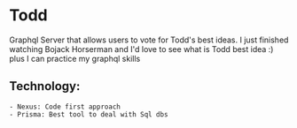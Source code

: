 # Todd

Graphql Server that allows users to vote for Todd's best ideas. I just finished watching Bojack Horserman
and I'd love to see what is Todd best idea :) plus I can practice my graphql skills

## Technology:

    - Nexus: Code first approach
    - Prisma: Best tool to deal with Sql dbs
